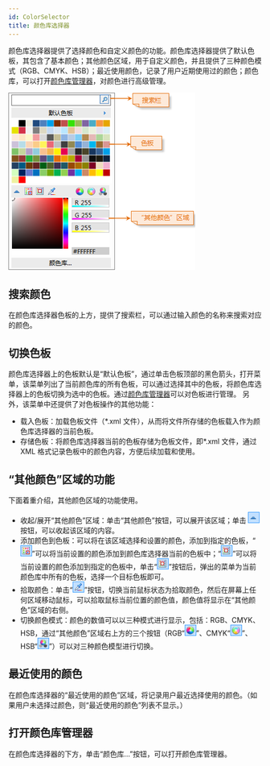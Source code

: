 ```yaml
---
id: ColorSelector
title: 颜色库选择器
---
```

颜色库选择器提供了选择颜色和自定义颜色的功能。颜色库选择器提供了默认色板，其包含了基本颜色；其他颜色区域，用于自定义颜色，并且提供了三种颜色模式（RGB、CMYK、HSB）；最近使用颜色，记录了用户近期使用过的颜色；颜色库，可以打开[颜色库管理器](ColorManager)，对颜色进行高级管理。

![](img/ColorSelector1.png)  
  
## 搜索颜色

在颜色库选择器色板的上方，提供了搜索栏，可以通过输入颜色的名称来搜索对应的颜色。

## 切换色板

颜色库选择器上的色板默认是“默认色板”，通过单击色板顶部的黑色箭头，打开菜单，该菜单列出了当前颜色库的所有色板，可以通过选择其中的色板，将颜色库选择器上的色板切换为选中的色板。通过[颜色库管理器](ColorManager)可以对色板进行管理。
另外，该菜单中还提供了对色板操作的其他功能：

  * 载入色板：加载色板文件（*.xml 文件），从而将文件所存储的色板载入作为颜色库选择器的当前色板。
  * 存储色板：将颜色库选择器当前的色板存储为色板文件，即*.xml 文件，通过 XML 格式记录色板中的颜色内容，方便后续加载和使用。

## “其他颜色”区域的功能

下面着重介绍，其他颜色区域的功能使用。
  
  * 收起/展开“其他颜色”区域：单击“其他颜色”按钮，可以展开该区域；单击 ![](img/ColorSelector4.png) 按钮，可以收起该区域的内容。
  * 添加颜色到色板：可以将在该区域选择和设置的颜色，添加到指定的色板，“![](img/AddTo.png)”可以将当前设置的颜色添加到颜色库选择器当前的色板中；“![](img/AddTo2.png)”可以将当前设置的颜色添加到指定的色板中，单击“![](img/AddTo2.png)”按钮后，弹出的菜单为当前颜色库中所有的色板，选择一个目标色板即可。
  * 拾取颜色：单击“![](img/SelectColor.png)”按钮，切换当前鼠标状态为拾取颜色，然后在屏幕上任何区域移动鼠标，可以拾取鼠标当前位置的颜色值，颜色值将显示在“其他颜色”区域的右侧。
  * 切换颜色模式：颜色的数值可以以三种模式进行显示，包括：RGB、CMYK、HSB，通过“其他颜色”区域右上方的三个按钮（RGB“![](img/RGBMode.png)”、CMYK“![](img/CMYKMode.png)”、HSB“![](img/HSBMode.png)”）可以对三种颜色模型进行切换。

## 最近使用的颜色

在颜色库选择器的“最近使用的颜色”区域，将记录用户最近选择使用的颜色。（如果用户未选择过颜色，则“最近使用的颜色”列表不显示。）   

## 打开颜色库管理器

在颜色库选择器的下方，单击“颜色库...”按钮，可以打开颜色库管理器。


